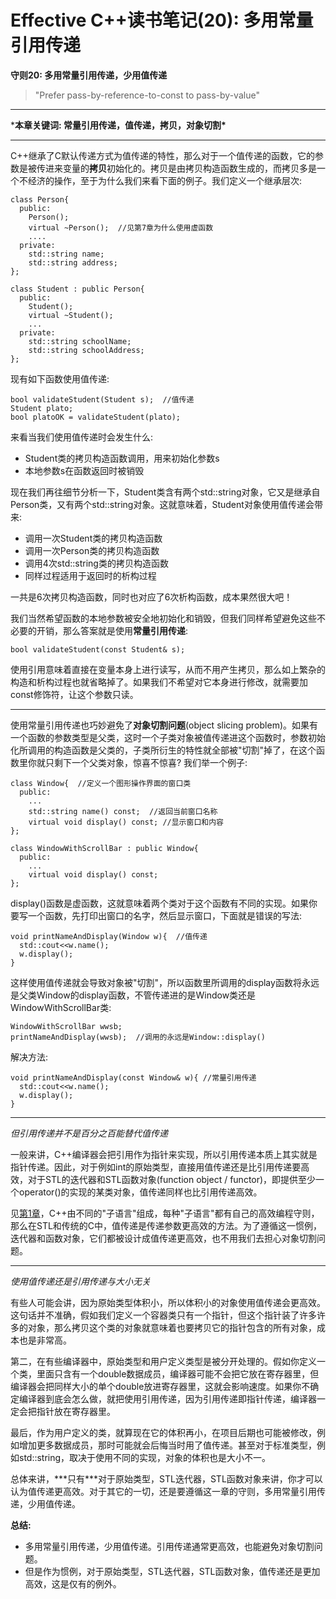# Effective C++读书笔记(20): 多用常量引用传递

**守则20: 多用常量引用传递，少用值传递**

> "Prefer pass-by-reference-to-const to pass-by-value"

------

***本章关键词: 常量引用传递，值传递，拷贝，对象切割\***

------

C++继承了C默认传递方式为值传递的特性，那么对于一个值传递的函数，它的参数是被传进来变量的**拷贝**初始化的。拷贝是由拷贝构造函数生成的，而拷贝多是一个不经济的操作，至于为什么我们来看下面的例子。我们定义一个继承层次:

```text
class Person{
  public:
    Person();
    virtual ~Person();  //见第7章为什么使用虚函数
    ....
  private:
    std::string name;
    std::string address;
};

class Student : public Person{
  public:
    Student();
    virtual ~Student();
    ...
  private:
    std::string schoolName;
    std::string schoolAddress;
};
```

现有如下函数使用值传递:

```text
bool validateStudent(Student s);  //值传递
Student plato;
bool platoOK = validateStudent(plato);
```

来看当我们使用值传递时会发生什么:

- Student类的拷贝构造函数调用，用来初始化参数s
- 本地参数s在函数返回时被销毁

现在我们再往细节分析一下，Student类含有两个std::string对象，它又是继承自Person类，又有两个std::string对象。这就意味着，Student对象使用值传递会带来:

- 调用一次Student类的拷贝构造函数
- 调用一次Person类的拷贝构造函数
- 调用4次std::string类的拷贝构造函数
- 同样过程适用于返回时的析构过程

一共是6次拷贝构造函数，同时也对应了6次析构函数，成本果然很大吧！

我们当然希望函数的本地参数被安全地初始化和销毁，但我们同样希望避免这些不必要的开销，那么答案就是使用**常量引用传递**:

```text
bool validateStudent(const Student& s);
```

使用引用意味着直接在变量本身上进行读写，从而不用产生拷贝，那么如上繁杂的构造和析构过程也就省略掉了。如果我们不希望对它本身进行修改，就需要加const修饰符，让这个参数只读。

------

使用常量引用传递也巧妙避免了**对象切割问题**(object slicing  problem)。如果有一个函数的参数类型是父类，这时一个子类对象被值传递进这个函数时，参数初始化所调用的构造函数是父类的，子类所衍生的特性就全部被"切割"掉了，在这个函数里你就只剩下一个父类对象，惊喜不惊喜? 我们举一个例子:

```text
class Window{  //定义一个图形操作界面的窗口类
  public:
    ...
    std::string name() const;  //返回当前窗口名称
    virtual void display() const; //显示窗口和内容
};

class WindowWithScrollBar : public Window{
  public:
    ...
    virtual void display() const;
};
```

display()函数是虚函数，这就意味着两个类对于这个函数有不同的实现。如果你要写一个函数，先打印出窗口的名字，然后显示窗口，下面就是错误的写法:

```text
void printNameAndDisplay(Window w){  //值传递
  std::cout<<w.name();
  w.display();
}
```

这样使用值传递就会导致对象被"切割"，所以函数里所调用的display函数将永远是父类Window的display函数，不管传递进的是Window类还是WindowWithScrollBar类:

```text
WindowWithScrollBar wwsb;
printNameAndDisplay(wwsb);  //调用的永远是Window::display()
```

解决方法:

```text
void printNameAndDisplay(const Window& w){ //常量引用传递
  std::cout<<w.name();
  w.display();
}
```

------

*但引用传递并不是百分之百能替代值传递*

一般来讲，C++编译器会把引用作为指针来实现，所以引用传递本质上其实就是指针传递。因此，对于例如int的原始类型，直接用值传递还是比引用传递要高效，对于STL的迭代器和STL函数对象(function object / functor)，即提供至少一个operator()的实现的某类对象，值传递同样也比引用传递高效。

见[第1章](https://zhuanlan.zhihu.com/p/63515998)，C++由不同的"子语言"组成，每种"子语言"都有自己的高效编程守则，那么在STL和传统的C中，值传递是传递参数更高效的方法。为了遵循这一惯例，迭代器和函数对象，它们都被设计成值传递更高效，也不用我们去担心对象切割问题。

------

*使用值传递还是引用传递与大小无关*

有些人可能会讲，因为原始类型体积小，所以体积小的对象使用值传递会更高效。这句话并不准确，假如我们定义一个容器类只有一个指针，但这个指针装了许多许多的对象，那么拷贝这个类的对象就意味着也要拷贝它的指针包含的所有对象，成本也是非常高。

第二，在有些编译器中，原始类型和用户定义类型是被分开处理的。假如你定义一个类，里面只含有一个double数据成员，编译器可能不会把它放在寄存器里，但编译器会把同样大小的单个double放进寄存器里，这就会影响速度。如果你不确定编译器到底会怎么做，就把使用引用传递，因为引用传递即指针传递，编译器一定会把指针放在寄存器里。

最后，作为用户定义的类，就算现在它的体积再小，在项目后期也可能被修改，例如增加更多数据成员，那时可能就会后悔当时用了值传递。甚至对于标准类型，例如std::string，取决于使用不同的实现，对象的体积也是大小不一。

总体来讲，***只有\***对于原始类型，STL迭代器，STL函数对象来讲，你才可以认为值传递更高效。对于其它的一切，还是要遵循这一章的守则，多用常量引用传递，少用值传递。

**总结:**

- 多用常量引用传递，少用值传递。引用传递通常更高效，也能避免对象切割问题。
- 但是作为惯例，对于原始类型，STL迭代器，STL函数对象，值传递还是更加高效，这是仅有的例外。